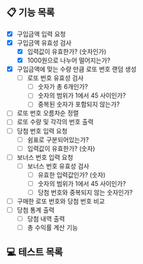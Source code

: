 ## 📋 기능 목록
- [X] 구입금액 입력 요청
- [X] 구입금액 유효성 검사 
    - [X] 입력값이 유효한가? (숫자인가)
    - [X] 1000원으로 나누어 떨어지는가?
- [X] 구입금액에 맞는 수량 만큼 로또 번호 랜덤 생성
    - [ ] 로또 번호 유효성 검사
      - [ ] 숫자가 총 6개인가?
      - [ ] 숫자의 범위가 1에서 45 사이인가?
      - [ ] 중복된 숫자가 포함되지 않는가?
- [ ] 로또 번호 오름차순 정렬
- [ ] 로또 수량 및 각각의 번호 출력
- [ ] 당첨 번호 입력 요청
    - [ ] 쉼표로 구분되어있는가?
    - [ ] 입력값이 유효한가? (숫자)
- [ ] 보너스 번호 입력 요청
    - [ ] 보너스 번호 유효성 검사
        - [ ] 유효한 입력값인가? (숫자)
        - [ ] 숫자의 범위가 1에서 45 사이인가?
        - [ ] 당첨 번호와 중복되지 않는 숫자인가?
- [ ] 구매한 로또 번호와 당첨 번호 비교
- [ ] 당첨 통계 출력
    - [ ] 당첨 내역 출력
    - [ ] 총 수익률 계산 기능

## 💻 테스트 목록
